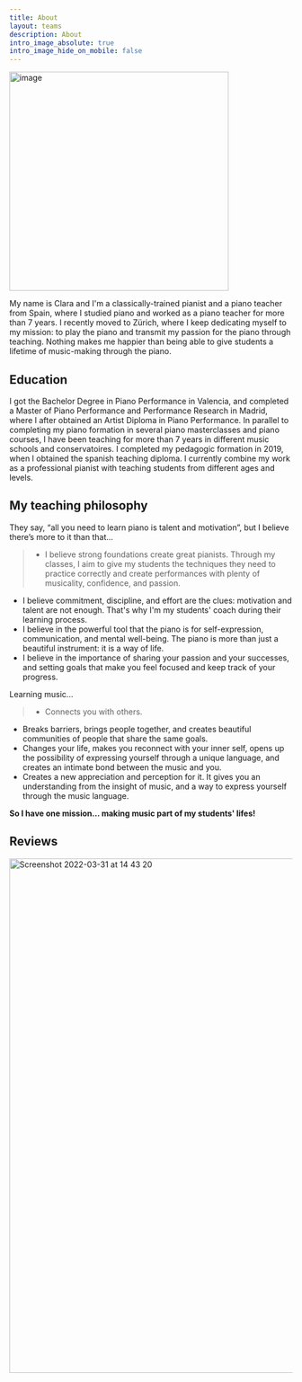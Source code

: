 ```yaml
---
title: About
layout: teams
description: About
intro_image_absolute: true
intro_image_hide_on_mobile: false
---
```


 <img width="390" alt="image" src="https://user-images.githubusercontent.com/101880157/160489496-d1804178-0e6d-4792-9127-17dedb4b21d9.png">

My name is Clara and I'm a classically-trained pianist and a piano teacher from Spain, where I studied piano and worked as a piano teacher for more than 7 years. I recently moved to Zürich, where I keep dedicating myself to my mission: to play the piano and transmit my passion for the piano through teaching. Nothing makes me happier than being able to give students a lifetime of music-making through the piano.

## Education

I got the Bachelor Degree in Piano Performance in Valencia, and completed a Master of Piano Performance and Performance Research
in Madrid, where I after obtained an Artist Diploma in Piano Performance. 
In parallel to completing my piano formation in several piano masterclasses and piano courses, I have been teaching for more than 7 years in different music schools and conservatoires. I completed my pedagogic formation in 2019, when I obtained the spanish teaching diploma. I currently combine my work as a professional pianist with teaching students from different ages and levels. 

## My teaching philosophy

They say, “all you need to learn piano is talent and motivation”, but I believe there’s more to it than that...

> * I believe strong foundations create great pianists. Through my classes, I aim to give my students the techniques they need to practice correctly and create performances with plenty of musicality, confidence, and passion.
* I believe commitment, discipline, and effort are the clues: motivation and talent are not enough. That's why I'm my students' coach during their learning process.
* I believe in the powerful tool that the piano is for self-expression, communication, and mental well-being. The piano is more than just a beautiful instrument: it is a way of life.
* I believe in the importance of sharing your passion and your successes, and setting goals that make you feel focused and keep track of your progress.

Learning music...

>* Connects you with others. 
* Breaks barriers, brings people together, and creates beautiful communities of people that share the same goals.
* Changes your life, makes you reconnect with your inner self, opens up the possibility of expressing yourself through a unique language, and creates an intimate bond between the music and you.
* Creates a new appreciation and perception for it. It gives you an understanding from the insight of music, and a way to express yourself through the music language. 

**So I have one mission... making music part of my students' lifes!**


## Reviews

<img width="916" alt="Screenshot 2022-03-31 at 14 43 20" src="https://user-images.githubusercontent.com/101880157/161058520-bdfdd88d-4eaf-4ba1-aef2-775a70f26524.png">


